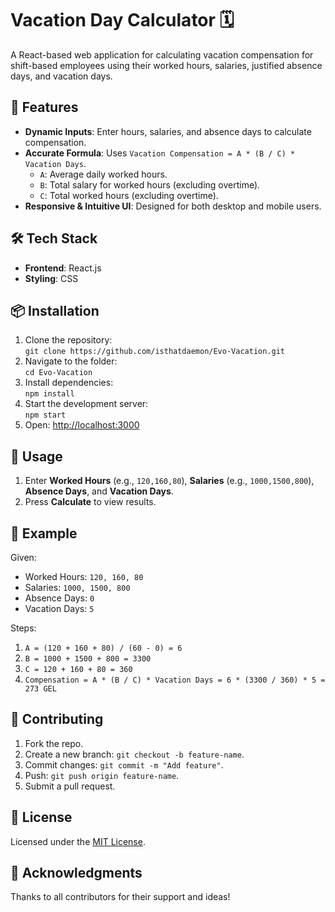 # Vacation Day Calculator 🗓️  

A React-based web application for calculating vacation compensation for shift-based employees using their worked hours, salaries, justified absence days, and vacation days.

## 🚀 Features  
- **Dynamic Inputs**: Enter hours, salaries, and absence days to calculate compensation.  
- **Accurate Formula**: Uses `Vacation Compensation = A * (B / C) * Vacation Days`.  
  - `A`: Average daily worked hours.  
  - `B`: Total salary for worked hours (excluding overtime).  
  - `C`: Total worked hours (excluding overtime).  
- **Responsive & Intuitive UI**: Designed for both desktop and mobile users.  

## 🛠️ Tech Stack  
- **Frontend**: React.js  
- **Styling**: CSS  

## 📦 Installation  
1. Clone the repository:  
   `git clone https://github.com/isthatdaemon/Evo-Vacation.git`  
2. Navigate to the folder:  
   `cd Evo-Vacation`  
3. Install dependencies:  
   `npm install`  
4. Start the development server:  
   `npm start`  
5. Open: [http://localhost:3000](http://localhost:3000)  

## 📝 Usage  
1. Enter **Worked Hours** (e.g., `120,160,80`), **Salaries** (e.g., `1000,1500,800`), **Absence Days**, and **Vacation Days**.  
2. Press **Calculate** to view results.  

## 🧮 Example  
Given:  
- Worked Hours: `120, 160, 80`  
- Salaries: `1000, 1500, 800`  
- Absence Days: `0`  
- Vacation Days: `5`  

Steps:  
1. `A = (120 + 160 + 80) / (60 - 0) = 6`  
2. `B = 1000 + 1500 + 800 = 3300`  
3. `C = 120 + 160 + 80 = 360`  
4. `Compensation = A * (B / C) * Vacation Days = 6 * (3300 / 360) * 5 = 273 GEL`  

## 🤝 Contributing  
1. Fork the repo.  
2. Create a new branch: `git checkout -b feature-name`.  
3. Commit changes: `git commit -m "Add feature"`.  
4. Push: `git push origin feature-name`.  
5. Submit a pull request.  

## 📜 License  
Licensed under the [MIT License](LICENSE).  

## 🌟 Acknowledgments  
Thanks to all contributors for their support and ideas!
